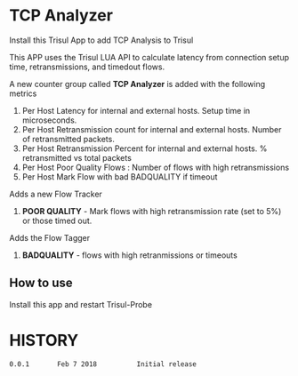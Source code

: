 # TCP Analyzer 

Install this Trisul App to add TCP Analysis to Trisul 

This APP uses the Trisul LUA API to calculate latency from connection setup time, retransmissions, and timedout flows.  

A new counter group called **TCP Analyzer** is added with the following metrics 

1. Per Host Latency for internal and external hosts. Setup time in microseconds.
2. Per Host Retransmission count for internal and external hosts. Number of retransmitted packets. 
3. Per Host Retransmission Percent for internal and external hosts.  % retransmitted vs total packets
4. Per Host Poor Quality Flows : Number of flows with high retransmissions
5. Per Host Mark Flow with bad BADQUALITY if timeout 

Adds a new Flow Tracker 
1. **POOR QUALITY** - Mark flows with high retransmission rate (set to 5%) or those timed out.

Adds the Flow Tagger
1. **BADQUALITY**  - flows with high retranmissions or timeouts 


## How to use 

Install this app and restart Trisul-Probe 



HISTORY
=======

````
0.0.1		Feb 7 2018			Initial release 
````


